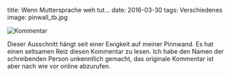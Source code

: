 title: Wenn Muttersprache weh tut...
date: 2016-03-30
tags: Verschiedenes
image: pinwall_tb.jpg

![Kommentar]({filename}pinwall.jpg)

<!-- PELICAN_BEGIN_SUMMARY -->
Dieser Ausschnitt hängt seit einer Ewigkeit auf meiner Pinnwand. Es hat einen seltsamen Reiz diesen Kommentar
zu lesen. Ich habe den Namen der schreibenden Person unkenntlich gemacht, das originale Kommentar ist aber nach wie vor
online abzurufen.
